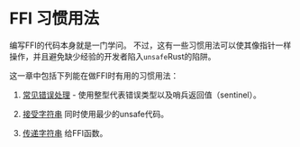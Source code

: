 # FFI 习惯用法

编写FFI的代码本身就是一门学问。
不过，这有一些习惯用法可以使其像指针一样操作，并且避免缺少经验的开发者陷入`unsafe`Rust的陷阱。


这一章中包括下列能在做FFI时有用的习惯用法：

1. [常见错误处理](./ffi-errors.md) - 使用整型代表错误类型以及哨兵返回值（sentinel）。
   
2. [接受字符串](./ffi-accepting-strings.md) 同时使用最少的unsafe代码。

3. [传递字符串](./ffi-passing-strings.md) 给FFI函数。

